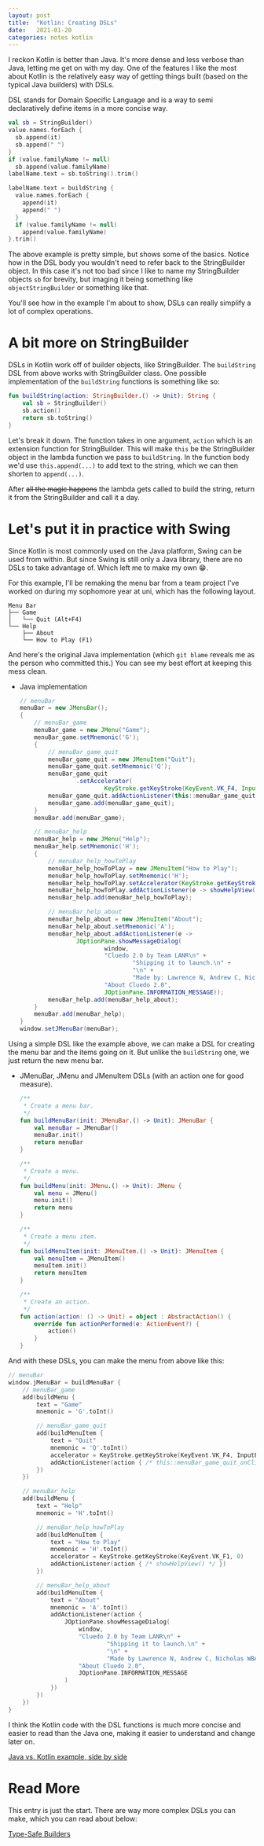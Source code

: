 ```yaml
---
layout: post
title:  "Kotlin: Creating DSLs"
date:   2021-01-20
categories: notes kotlin
---
```


I reckon Kotlin is better than Java. It's more dense and less verbose than Java, letting me get on with my day. One of the features I like the most about Kotlin is the relatively easy way of getting things built (based on the typical Java builders) with DSLs.

DSL stands for Domain Specific Language and is a way to semi declaratively define items in a more concise way.

```kotlin
val sb = StringBuilder()
value.names.forEach {
  sb.append(it)
  sb.append(" ")
}
if (value.familyName != null) 
  sb.append(value.familyName)
labelName.text = sb.toString().trim()
```

```kotlin
labelName.text = buildString {
  value.names.forEach {
    append(it)
    append(" ")
  }
  if (value.familyName != null)
    append(value.familyName)
}.trim()
```

The above example is pretty simple, but shows some of the basics. Notice how in the DSL body you wouldn't need to refer back to the StringBuilder object. In this case it's not too bad since I like to name my StringBuilder objects `sb` for brevity, but imaging it being something like `objectStringBuilder` or something like that.

You'll see how in the example I'm about to show, DSLs can really simplify a lot of complex operations.

# A bit more on StringBuilder

DSLs in Kotlin work off of builder objects, like StringBuilder. The `buildString` DSL from above works with StringBuilder class. One possible implementation of the `buildString` functions is something like so:

```kotlin
fun buildString(action: StringBuilder.() -> Unit): String {
    val sb = StringBuilder()
    sb.action()
    return sb.toString()
}
```

Let's break it down. The function takes in one argument, `action` which is an extension function for StringBuilder. This will make `this` be the StringBuilder object in the lambda function we pass to `buildString`. In the function body we'd use `this.append(...)` to add text to the string, which we can then shorten to `append(...)`.

After ~~all the magic happens~~ the lambda gets called to build the string, return it from the StringBuilder and call it a day.

# Let's put it in practice with Swing

Since Kotlin is most commonly used on the Java platform, Swing can be used from within. But since Swing is still only a Java library, there are no DSLs to take advantage of. Which left me to make my own 😁.

For this example, I'll be remaking the menu bar from a team project I've worked on during my sophomore year at uni, which has the following layout.

```
Menu Bar
├── Game
│   └── Quit (Alt+F4)
└── Help
    ├── About
    └── How to Play (F1)
```

And here's the original Java implementation (which `git blame` reveals me as the person who committed this.) You can see my best effort at keeping this mess clean.

- Java implementation
    
    ```java
    // menuBar
    menuBar = new JMenuBar();
    {
        // menuBar_game
        menuBar_game = new JMenu("Game");
        menuBar_game.setMnemonic('G');
        {
            // menuBar_game_quit
            menuBar_game_quit = new JMenuItem("Quit");
            menuBar_game_quit.setMnemonic('Q');
            menuBar_game_quit
                    .setAccelerator(
                            KeyStroke.getKeyStroke(KeyEvent.VK_F4, InputEvent.ALT_MASK));
            menuBar_game_quit.addActionListener(this::menuBar_game_quit_onClick);
            menuBar_game.add(menuBar_game_quit);
        }
        menuBar.add(menuBar_game);
    
        // menuBar_help
        menuBar_help = new JMenu("Help");
        menuBar_help.setMnemonic('H');
        {
            // menuBar_help_howToPlay
            menuBar_help_howToPlay = new JMenuItem("How to Play");
            menuBar_help_howToPlay.setMnemonic('H');
            menuBar_help_howToPlay.setAccelerator(KeyStroke.getKeyStroke(KeyEvent.VK_F1, 0));
            menuBar_help_howToPlay.addActionListener(e -> showHelpView());
            menuBar_help.add(menuBar_help_howToPlay);
    
            // menuBar_help_about
            menuBar_help_about = new JMenuItem("About");
            menuBar_help_about.setMnemonic('A');
            menuBar_help_about.addActionListener(e ->
                    JOptionPane.showMessageDialog(
                            window,
                            "Cluedo 2.0 by Team LANR\n" +
                                    "Shipping it to launch.\n" +
                                    "\n" +
                                    "Made by: Lawrence N, Andrew C, Nicholas WBA, Rareș N",
                            "About Cluedo 2.0",
                            JOptionPane.INFORMATION_MESSAGE));
            menuBar_help.add(menuBar_help_about);
        }
        menuBar.add(menuBar_help);
    }
    window.setJMenuBar(menuBar);
    ```
    

Using a simple DSL like the example above, we can make a DSL for creating the menu bar and the items going on it. But unlike the `buildString` one, we just return the new menu bar.

- JMenuBar, JMenu and JMenuItem DSLs (with an action one for good measure).
    
    ```kotlin
    /**
     * Create a menu bar.
     */
    fun buildMenuBar(init: JMenuBar.() -> Unit): JMenuBar {
        val menuBar = JMenuBar()
        menuBar.init()
        return menuBar
    }
    
    /**
     * Create a menu.
     */
    fun buildMenu(init: JMenu.() -> Unit): JMenu {
        val menu = JMenu()
        menu.init()
        return menu
    }
    
    /**
     * Create a menu item.
     */
    fun buildMenuItem(init: JMenuItem.() -> Unit): JMenuItem {
        val menuItem = JMenuItem()
        menuItem.init()
        return menuItem
    }
    
    /**
     * Create an action.
     */
    fun action(action: () -> Unit) = object : AbstractAction() {
        override fun actionPerformed(e: ActionEvent?) {
            action()
        }
    }
    ```
    

And with these DSLs, you can make the menu from above like this:

```kotlin
// menuBar
window.jMenuBar = buildMenuBar {
    // menuBar_game
    add(buildMenu {
        text = "Game"
        mnemonic = 'G'.toInt()

        // menuBar_game_quit
        add(buildMenuItem {
            text = "Quit"
            mnemonic = 'Q'.toInt()
            accelerator = KeyStroke.getKeyStroke(KeyEvent.VK_F4, InputEvent.ALT_MASK)
            addActionListener(action { /* this::menuBar_game_quit_onClick */ })
        })
    })

    // menuBar_help
    add(buildMenu {
        text = "Help"
        mnemonic = 'H'.toInt()

        // menuBar_help_howToPlay
        add(buildMenuItem {
            text = "How to Play"
            mnemonic = 'H'.toInt()
            accelerator = KeyStroke.getKeyStroke(KeyEvent.VK_F1, 0)
            addActionListener(action { /* showHelpView() */ })
        })

        // menuBar_help_about
        add(buildMenuItem {
            text = "About"
            mnemonic = 'A'.toInt()
            addActionListener(action {
                JOptionPane.showMessageDialog(
                    window,
                    "Cluedo 2.0 by Team LANR\n" +
                            "Shipping it to launch.\n" +
                            "\n" +
                            "Made by Lawrence N, Andrew C, Nicholas WBA, Raresh N",
                    "About Cluedo 2.0",
                    JOptionPane.INFORMATION_MESSAGE
                )
            })
        })
    })
}
```

I think the Kotlin code with the DSL functions is much more concise and easier to read than the Java one, making it easier to understand and change later on.

[Java vs. Kotlin example, side by side](https://www.notion.so/Java-vs-Kotlin-example-side-by-side-984a1f8bb9004195a891aca72995b54e?pvs=21)

# Read More

This entry is just the start. There are way more complex DSLs you can make, which you can read about below:

[Type-Safe Builders](https://kotlinlang.org/docs/reference/type-safe-builders.html)
